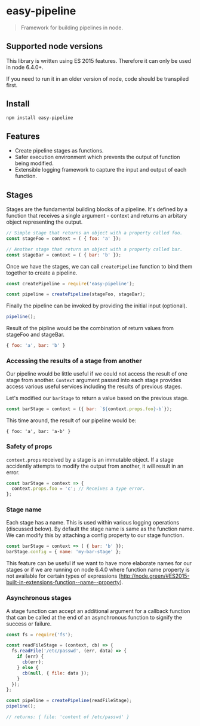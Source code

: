 # easy-pipeline
> Framework for building pipelines in node.

## Supported node versions
This library is written using ES 2015 features. Therefore it can only be 
used in node 6.4.0+. 

If you need to run it in an older version of node, code should be transpiled
first.

## Install
```sh
npm install easy-pipeline
```

## Features
- Create pipeline stages as functions.
- Safer execution environment which prevents the output of function being modified.
- Extensible logging framework to capture the input and output of each function.

## Stages
Stages are the fundamental building blocks of a pipeline. 
It's defined by a function that receives a single argument - context and 
returns an arbitary object representing the output.

```javascript
// Simple stage that returns an object with a property called foo.
const stageFoo = context = ( { foo: 'a' });

// Another stage that return an object with a property called bar.
const stageBar = context = ( { bar: 'b' });
```

Once we have the stages, we can call ```createPipeline``` function to bind them 
together to create a pipeline. 

```javascript
const createPipeline = require('easy-pipeline');

const pipeline = createPipeline(stageFoo, stageBar);
```

Finally the pipeline can be invoked by providing the initial input (optional).

```javascript
pipeline();
```

Result of the pipline would be the combination of return values from stageFoo 
and stageBar.

```javascript
{ foo: 'a', bar: 'b' }
```

### Accessing the results of a stage from another
Our pipeline would be little useful if we could not access the result of 
one stage from another. ```Context``` argument passed into each stage provides
access various useful services including the results of previous stages.

Let's modified our ```barStage``` to return a value based on the previous stage.

```javascript
const barStage = context = ({ bar: `${context.props.foo}-b`});
```

This time around, the result of our pipeline would be:
```
{ foo: 'a', bar: 'a-b' }
```

### Safety of props
```context.props``` received by a stage is an immutable object. If a stage
accidently attempts to modify the output from another, it will result in an error.

```javascript
const barStage = context => {
  context.props.foo = 'c'; // Receives a type error.
};
```

### Stage name
Each stage has a name. This is used within various logging operations 
(discussed below). By default the stage name is same as the function name. 
We can modify this by attaching a config property to our stage function.

```javascript
const barStage = context => ( { bar: 'b' });
barStage.config = { name: 'my-bar-stage' };
```

This feature can be useful if we want to have more elaborate names for our 
stages or if we are running on node 6.4.0 where function name property is 
not available for certain types of expressions (http://node.green/#ES2015-built-in-extensions-function--name--property). 

### Asynchronous stages
A stage function can accept an additional argument for a callback function
that can be called at the end of an asynchronous function to signify the success
or failure.

```javascript
const fs = require('fs');

const readFileStage = (context, cb) => {
  fs.readFile('/etc/passwd', (err, data) => {
    if (err) {
      cb(err);
    } else {
      cb(null, { file: data });
    }
  });
};

const pipeline = createPipeline(readFileStage);
pipeline();

// returns: { file: 'content of /etc/passwd' }
``` 
